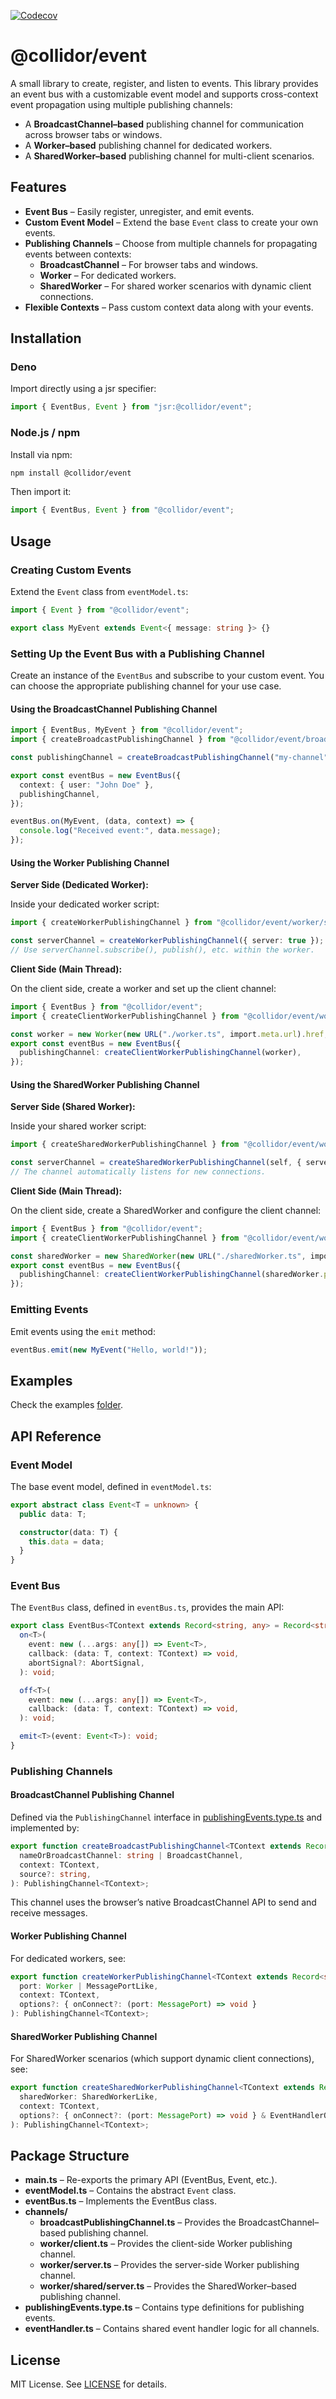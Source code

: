 [![Codecov](https://codecov.io/gh/collidor/event/branch/main/graph/badge.svg)](https://codecov.io/gh/collidor/event)

# @collidor/event

A small library to create, register, and listen to events. This library provides an event bus with a customizable event model and supports cross-context event propagation using multiple publishing channels:

- A **BroadcastChannel–based** publishing channel for communication across browser tabs or windows.
- A **Worker–based** publishing channel for dedicated workers.
- A **SharedWorker–based** publishing channel for multi-client scenarios.

## Features

- **Event Bus** – Easily register, unregister, and emit events.
- **Custom Event Model** – Extend the base `Event` class to create your own events.
- **Publishing Channels** – Choose from multiple channels for propagating events between contexts:
  - **BroadcastChannel** – For browser tabs and windows.
  - **Worker** – For dedicated workers.
  - **SharedWorker** – For shared worker scenarios with dynamic client connections.
- **Flexible Contexts** – Pass custom context data along with your events.

## Installation

### Deno

Import directly using a jsr specifier:

```ts
import { EventBus, Event } from "jsr:@collidor/event";
```

### Node.js / npm

Install via npm:

```bash
npm install @collidor/event
```

Then import it:

```ts
import { EventBus, Event } from "@collidor/event";
```

## Usage

### Creating Custom Events

Extend the `Event` class from `eventModel.ts`:

```ts
import { Event } from "@collidor/event";

export class MyEvent extends Event<{ message: string }> {}
```

### Setting Up the Event Bus with a Publishing Channel

Create an instance of the `EventBus` and subscribe to your custom event. You can choose the appropriate publishing channel for your use case.

#### Using the BroadcastChannel Publishing Channel

```ts
import { EventBus, MyEvent } from "@collidor/event";
import { createBroadcastPublishingChannel } from "@collidor/event/broadcastChannel";

const publishingChannel = createBroadcastPublishingChannel("my-channel", { user: "John Doe" }, "main");

export const eventBus = new EventBus({
  context: { user: "John Doe" },
  publishingChannel,
});

eventBus.on(MyEvent, (data, context) => {
  console.log("Received event:", data.message);
});
```

#### Using the Worker Publishing Channel

**Server Side (Dedicated Worker):**

Inside your dedicated worker script:

```ts
import { createWorkerPublishingChannel } from "@collidor/event/worker/server";

const serverChannel = createWorkerPublishingChannel({ server: true });
// Use serverChannel.subscribe(), publish(), etc. within the worker.
```

**Client Side (Main Thread):**

On the client side, create a worker and set up the client channel:

```ts
import { EventBus } from "@collidor/event";
import { createClientWorkerPublishingChannel } from "@collidor/event/worker/client";

const worker = new Worker(new URL("./worker.ts", import.meta.url).href, { type: "module" });
export const eventBus = new EventBus({
  publishingChannel: createClientWorkerPublishingChannel(worker),
});
```

#### Using the SharedWorker Publishing Channel

**Server Side (Shared Worker):**

Inside your shared worker script:

```ts
import { createSharedWorkerPublishingChannel } from "@collidor/event/worker/shared/server";

const serverChannel = createSharedWorkerPublishingChannel(self, { server: true });
// The channel automatically listens for new connections.
```

**Client Side (Main Thread):**

On the client side, create a SharedWorker and configure the client channel:

```ts
import { EventBus } from "@collidor/event";
import { createClientWorkerPublishingChannel } from "@collidor/event/worker/client";

const sharedWorker = new SharedWorker(new URL("./sharedWorker.ts", import.meta.url).href, { type: "module" });
export const eventBus = new EventBus({
  publishingChannel: createClientWorkerPublishingChannel(sharedWorker.port),
});
```

### Emitting Events

Emit events using the `emit` method:

```ts
eventBus.emit(new MyEvent("Hello, world!"));
```

## Examples

Check the examples [folder](https://github.com/collidor/event/tree/main/examples).

## API Reference

### Event Model

The base event model, defined in `eventModel.ts`:

```ts
export abstract class Event<T = unknown> {
  public data: T;

  constructor(data: T) {
    this.data = data;
  }
}
```

### Event Bus

The `EventBus` class, defined in `eventBus.ts`, provides the main API:

```ts
export class EventBus<TContext extends Record<string, any> = Record<string, any>> {
  on<T>(
    event: new (...args: any[]) => Event<T>,
    callback: (data: T, context: TContext) => void,
    abortSignal?: AbortSignal,
  ): void;

  off<T>(
    event: new (...args: any[]) => Event<T>,
    callback: (data: T, context: TContext) => void,
  ): void;

  emit<T>(event: Event<T>): void;
}
```

### Publishing Channels

#### BroadcastChannel Publishing Channel

Defined via the `PublishingChannel` interface in [publishingEvents.type.ts](./publishingEvents.type.ts) and implemented by:

```ts
export function createBroadcastPublishingChannel<TContext extends Record<string, any>>(
  nameOrBroadcastChannel: string | BroadcastChannel,
  context: TContext,
  source?: string,
): PublishingChannel<TContext>;
```

This channel uses the browser’s native BroadcastChannel API to send and receive messages.

#### Worker Publishing Channel

For dedicated workers, see:

```ts
export function createWorkerPublishingChannel<TContext extends Record<string, any>>(
  port: Worker | MessagePortLike,
  context: TContext,
  options?: { onConnect?: (port: MessagePort) => void }
): PublishingChannel<TContext>;
```

#### SharedWorker Publishing Channel

For SharedWorker scenarios (which support dynamic client connections), see:

```ts
export function createSharedWorkerPublishingChannel<TContext extends Record<string, any>>(
  sharedWorker: SharedWorkerLike,
  context: TContext,
  options?: { onConnect?: (port: MessagePort) => void } & EventHandlerOptions
): PublishingChannel<TContext>;
```

## Package Structure

- **main.ts** – Re-exports the primary API (EventBus, Event, etc.).
- **eventModel.ts** – Contains the abstract `Event` class.
- **eventBus.ts** – Implements the EventBus class.
- **channels/**
  - **broadcastPublishingChannel.ts** – Provides the BroadcastChannel–based publishing channel.
  - **worker/client.ts** – Provides the client-side Worker publishing channel.
  - **worker/server.ts** – Provides the server-side Worker publishing channel.
  - **worker/shared/server.ts** – Provides the SharedWorker–based publishing channel.
- **publishingEvents.type.ts** – Contains type definitions for publishing events.
- **eventHandler.ts** – Contains shared event handler logic for all channels.

## License

MIT License. See [LICENSE](LICENSE) for details.

